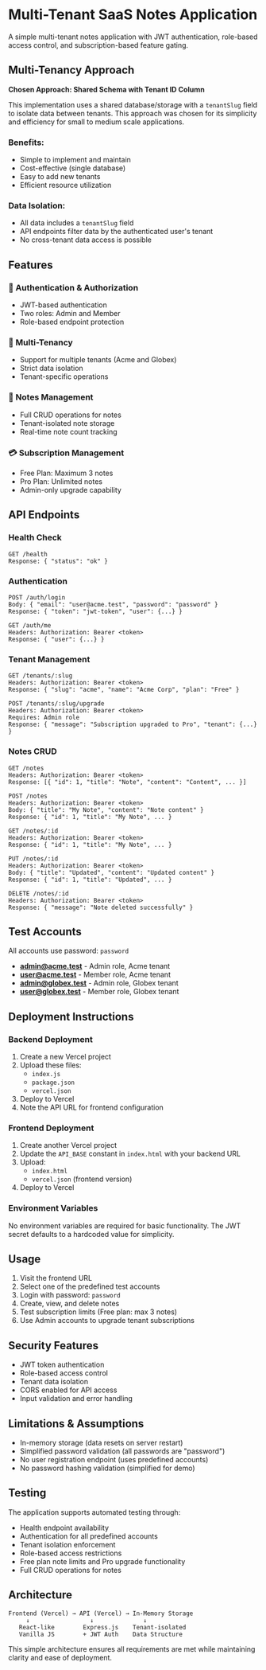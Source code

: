 # Multi-Tenant SaaS Notes Application

A simple multi-tenant notes application with JWT authentication, role-based access control, and subscription-based feature gating.

## Multi-Tenancy Approach

**Chosen Approach: Shared Schema with Tenant ID Column**

This implementation uses a shared database/storage with a `tenantSlug` field to isolate data between tenants. This approach was chosen for its simplicity and efficiency for small to medium scale applications.

### Benefits:
- Simple to implement and maintain
- Cost-effective (single database)
- Easy to add new tenants
- Efficient resource utilization

### Data Isolation:
- All data includes a `tenantSlug` field
- API endpoints filter data by the authenticated user's tenant
- No cross-tenant data access is possible

## Features

### 🔐 Authentication & Authorization
- JWT-based authentication
- Two roles: Admin and Member
- Role-based endpoint protection

### 🏢 Multi-Tenancy
- Support for multiple tenants (Acme and Globex)
- Strict data isolation
- Tenant-specific operations

### 📝 Notes Management
- Full CRUD operations for notes
- Tenant-isolated note storage
- Real-time note count tracking

### 💳 Subscription Management
- Free Plan: Maximum 3 notes
- Pro Plan: Unlimited notes
- Admin-only upgrade capability

## API Endpoints

### Health Check
```
GET /health
Response: { "status": "ok" }
```

### Authentication
```
POST /auth/login
Body: { "email": "user@acme.test", "password": "password" }
Response: { "token": "jwt-token", "user": {...} }

GET /auth/me
Headers: Authorization: Bearer <token>
Response: { "user": {...} }
```

### Tenant Management
```
GET /tenants/:slug
Headers: Authorization: Bearer <token>
Response: { "slug": "acme", "name": "Acme Corp", "plan": "Free" }

POST /tenants/:slug/upgrade
Headers: Authorization: Bearer <token>
Requires: Admin role
Response: { "message": "Subscription upgraded to Pro", "tenant": {...} }
```

### Notes CRUD
```
GET /notes
Headers: Authorization: Bearer <token>
Response: [{ "id": 1, "title": "Note", "content": "Content", ... }]

POST /notes
Headers: Authorization: Bearer <token>
Body: { "title": "My Note", "content": "Note content" }
Response: { "id": 1, "title": "My Note", ... }

GET /notes/:id
Headers: Authorization: Bearer <token>
Response: { "id": 1, "title": "My Note", ... }

PUT /notes/:id
Headers: Authorization: Bearer <token>
Body: { "title": "Updated", "content": "Updated content" }
Response: { "id": 1, "title": "Updated", ... }

DELETE /notes/:id
Headers: Authorization: Bearer <token>
Response: { "message": "Note deleted successfully" }
```

## Test Accounts

All accounts use password: `password`

- **admin@acme.test** - Admin role, Acme tenant
- **user@acme.test** - Member role, Acme tenant  
- **admin@globex.test** - Admin role, Globex tenant
- **user@globex.test** - Member role, Globex tenant

## Deployment Instructions

### Backend Deployment
1. Create a new Vercel project
2. Upload these files:
   - `index.js`
   - `package.json`
   - `vercel.json`
3. Deploy to Vercel
4. Note the API URL for frontend configuration

### Frontend Deployment  
1. Create another Vercel project
2. Update the `API_BASE` constant in `index.html` with your backend URL
3. Upload:
   - `index.html`
   - `vercel.json` (frontend version)
4. Deploy to Vercel

### Environment Variables
No environment variables are required for basic functionality. The JWT secret defaults to a hardcoded value for simplicity.

## Usage

1. Visit the frontend URL
2. Select one of the predefined test accounts
3. Login with password: `password`
4. Create, view, and delete notes
5. Test subscription limits (Free plan: max 3 notes)
6. Use Admin accounts to upgrade tenant subscriptions

## Security Features

- JWT token authentication
- Role-based access control
- Tenant data isolation
- CORS enabled for API access
- Input validation and error handling

## Limitations & Assumptions

- In-memory storage (data resets on server restart)
- Simplified password validation (all passwords are "password")
- No user registration endpoint (uses predefined accounts)
- No password hashing validation (simplified for demo)

## Testing

The application supports automated testing through:
- Health endpoint availability
- Authentication for all predefined accounts  
- Tenant isolation enforcement
- Role-based access restrictions
- Free plan note limits and Pro upgrade functionality
- Full CRUD operations for notes

## Architecture

```
Frontend (Vercel) → API (Vercel) → In-Memory Storage
     ↓                 ↓              ↓
   React-like        Express.js    Tenant-isolated
   Vanilla JS        + JWT Auth    Data Structure
```

This simple architecture ensures all requirements are met while maintaining clarity and ease of deployment.
